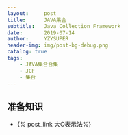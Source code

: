```yaml
---
layout:     post
title:      JAVA集合
subtitle:   Java Collection Framework
date:       2019-07-14
author:     YZYSUPER
header-img: img/post-bg-debug.png
catalog: true
tags:
    - JAVA集合合集
    - JCF
    - 集合
---
```


## 准备知识

- {% post_link 大O表示法%}